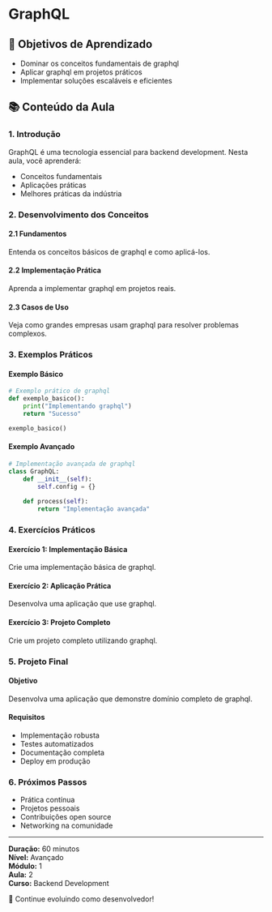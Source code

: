 # GraphQL

## 🎯 Objetivos de Aprendizado
- Dominar os conceitos fundamentais de graphql
- Aplicar graphql em projetos práticos
- Implementar soluções escaláveis e eficientes

## 📚 Conteúdo da Aula

### 1. Introdução
GraphQL é uma tecnologia essencial para backend development. Nesta aula, você aprenderá:

- Conceitos fundamentais
- Aplicações práticas
- Melhores práticas da indústria

### 2. Desenvolvimento dos Conceitos

#### 2.1 Fundamentos
Entenda os conceitos básicos de graphql e como aplicá-los.

#### 2.2 Implementação Prática
Aprenda a implementar graphql em projetos reais.

#### 2.3 Casos de Uso
Veja como grandes empresas usam graphql para resolver problemas complexos.

### 3. Exemplos Práticos

#### Exemplo Básico
```python
# Exemplo prático de graphql
def exemplo_basico():
    print("Implementando graphql")
    return "Sucesso"

exemplo_basico()
```

#### Exemplo Avançado
```python
# Implementação avançada de graphql
class GraphQL:
    def __init__(self):
        self.config = {}
    
    def process(self):
        return "Implementação avançada"
```

### 4. Exercícios Práticos

#### Exercício 1: Implementação Básica
Crie uma implementação básica de graphql.

#### Exercício 2: Aplicação Prática
Desenvolva uma aplicação que use graphql.

#### Exercício 3: Projeto Completo
Crie um projeto completo utilizando graphql.

### 5. Projeto Final

#### Objetivo
Desenvolva uma aplicação que demonstre domínio completo de graphql.

#### Requisitos
- Implementação robusta
- Testes automatizados
- Documentação completa
- Deploy em produção

### 6. Próximos Passos

- Prática contínua
- Projetos pessoais
- Contribuições open source
- Networking na comunidade

---

**Duração:** 60 minutos  
**Nível:** Avançado  
**Módulo:** 1  
**Aula:** 2  
**Curso:** Backend Development

🎉 Continue evoluindo como desenvolvedor!
